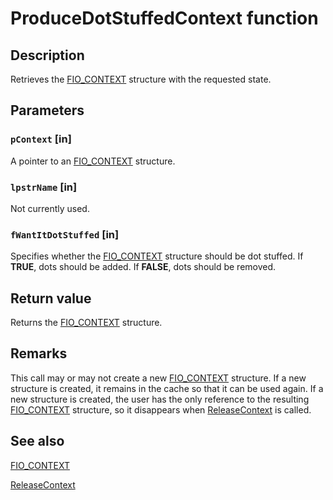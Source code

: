 # ProduceDotStuffedContext function

## Description

Retrieves the [FIO_CONTEXT](https://learn.microsoft.com/previous-versions/exchange-server/exchange-10/ms528326(v=exchg.10)) structure with the requested state.

## Parameters

### `pContext` [in]

A pointer to an [FIO_CONTEXT](https://learn.microsoft.com/previous-versions/exchange-server/exchange-10/ms528326(v=exchg.10)) structure.

### `lpstrName` [in]

Not currently used.

### `fWantItDotStuffed` [in]

Specifies whether the [FIO_CONTEXT](https://learn.microsoft.com/previous-versions/exchange-server/exchange-10/ms528326(v=exchg.10)) structure should be dot stuffed. If **TRUE**, dots should be added. If **FALSE**, dots should be removed.

## Return value

Returns the [FIO_CONTEXT](https://learn.microsoft.com/previous-versions/exchange-server/exchange-10/ms528326(v=exchg.10)) structure.

## Remarks

This call may or may not create a new [FIO_CONTEXT](https://learn.microsoft.com/previous-versions/exchange-server/exchange-10/ms528326(v=exchg.10)) structure. If a new structure is created, it remains in the cache so that it can be used again. If a new structure is created, the user has the only reference to the resulting [FIO_CONTEXT](https://learn.microsoft.com/previous-versions/exchange-server/exchange-10/ms528326(v=exchg.10)) structure, so it disappears when [ReleaseContext](https://learn.microsoft.com/previous-versions/exchange-server/exchange-10/ms527734(v=exchg.10)) is called.

## See also

[FIO_CONTEXT](https://learn.microsoft.com/previous-versions/exchange-server/exchange-10/ms528326(v=exchg.10))

[ReleaseContext](https://learn.microsoft.com/previous-versions/exchange-server/exchange-10/ms527734(v=exchg.10))